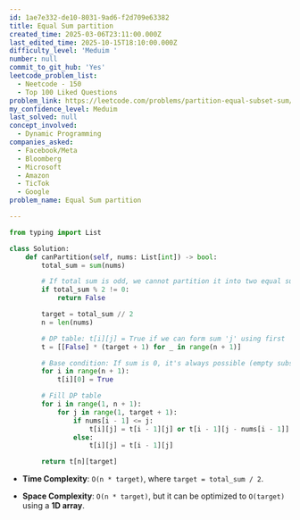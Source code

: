 ```yaml
---
id: 1ae7e332-de10-8031-9ad6-f2d709e63382
title: Equal Sum partition
created_time: 2025-03-06T23:11:00.000Z
last_edited_time: 2025-10-15T18:10:00.000Z
difficulty_level: 'Meduim '
number: null
commit_to_git_hub: 'Yes'
leetcode_problem_list:
  - Neetcode - 150
  - Top 100 Liked Questions
problem_link: https://leetcode.com/problems/partition-equal-subset-sum/
my_confidence_level: Meduim
last_solved: null
concept_involved:
  - Dynamic Programming
companies_asked:
  - Facebook/Meta
  - Bloomberg
  - Microsoft
  - Amazon
  - TicTok
  - Google
problem_name: Equal Sum partition

---
```


```python
from typing import List

class Solution:
    def canPartition(self, nums: List[int]) -> bool:
        total_sum = sum(nums)

        # If total sum is odd, we cannot partition it into two equal subsets
        if total_sum % 2 != 0:
            return False

        target = total_sum // 2
        n = len(nums)

        # DP table: t[i][j] = True if we can form sum 'j' using first 'i' elements
        t = [[False] * (target + 1) for _ in range(n + 1)]

        # Base condition: If sum is 0, it's always possible (empty subset)
        for i in range(n + 1):
            t[i][0] = True

        # Fill DP table
        for i in range(1, n + 1):
            for j in range(1, target + 1):
                if nums[i - 1] <= j:
                    t[i][j] = t[i - 1][j] or t[i - 1][j - nums[i - 1]]
                else:
                    t[i][j] = t[i - 1][j]

        return t[n][target]
```

*   **Time Complexity**: `O(n * target)`, where `target = total_sum / 2`.

*   **Space Complexity**: `O(n * target)`, but it can be optimized to `O(target)` using a **1D array**.
